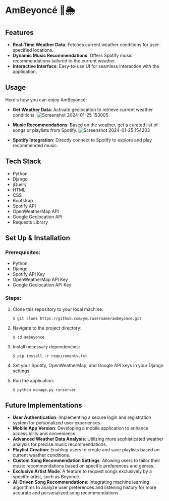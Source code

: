 # AmBeyoncé 🎵🌦️

## Features

- **Real-Time Weather Data**: Fetches current weather conditions for user-specified locations.
- **Dynamic Music Recommendations**: Offers Spotify music recommendations tailored to the current weather.
- **Interactive Interface**: Easy-to-use UI for seamless interaction with the application.

## Usage

Here's how you can enjoy AmBeyoncé:
- **Get Weather Data**: Activate geolocation to retrieve current weather conditions.
  ![Screenshot 2024-01-25 153005](https://github.com/amcrochet3/ambeyonce/assets/123776329/624bc469-23f0-4a74-819a-f7fdc1d1608b)
  
- **Music Recommendations**: Based on the weather, get a curated list of songs or playlists from Spotify.
  ![Screenshot 2024-01-25 154203](https://github.com/amcrochet3/ambeyonce/assets/123776329/a2ace696-76e1-443b-b00d-00bc69533fdd)
  
- **Spotify Integration**: Directly connect to Spotify to explore and play recommended music.

## Tech Stack

- Python
- Django
- jQuery
- HTML
- CSS
- Bootstrap
- Spotify API
- OpenWeatherMap API
- Google Geolocation API
- Requests Library

## Set Up & Installation
### Prerequisites:

- Python
- Django
- Spotify API Key
- OpenWeatherMap API Key
- Google Geolocation API Key

### Steps:
1. Clone this repository to your local machine:
   ```shell
   $ git clone https://github.com/yourusername/ambeyonce.git

2. Navigate to the project directory:
   ```shell
   $ cd ambeyonce

3. Install necessary dependencies:
   ```shell
   $ pip install -r requirements.txt

4. Set your Spotify, OpenWeatherMap, and Google API keys in your Django settings.

5. Run the application:
   ```shell
   $ python manage.py runserver

## Future Implementations

- **User Authentication**: Implementing a secure login and registration system for personalized user experiences.
- **Mobile App Version**: Developing a mobile application to enhance accessibility and convenience.
- **Advanced Weather Data Analysis**: Utilizing more sophisticated weather analysis for precise music recommendations.
- **Playlist Creation**: Enabling users to create and save playlists based on current weather conditions.
- **Custom Song Recommendation Settings**: Allowing users to tailor their music recommendations based on specific preferences and genres.
- **Exclusive Artist Mode**: A feature to request songs exclusively by a specific artist, such as Beyoncé.
- **AI-Driven Song Recommendations**: Integrating machine learning algorithms to analyze user preferences and listening history for more accurate and personalized song recommendations.
